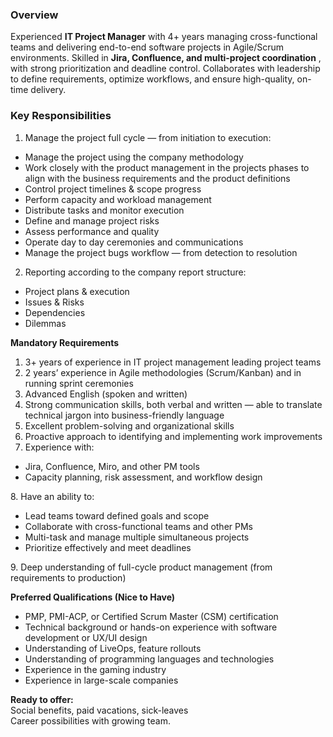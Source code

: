 ### Overview

Experienced **IT Project Manager** with 4+ years managing cross-functional
teams and delivering end-to-end software projects in Agile/Scrum environments.
Skilled in **Jira, Confluence, and multi-project coordination** , with strong
prioritization and deadline control. Collaborates with leadership to define
requirements, optimize workflows, and ensure high-quality, on-time delivery.

###  Key Responsibilities

1) Manage the project full cycle — from initiation to execution:

  * Manage the project using the company methodology
  * Work closely with the product management in the projects phases to align with the business requirements and the product definitions
  * Control project timelines & scope progress
  * Perform capacity and workload management
  * Distribute tasks and monitor execution
  * Define and manage project risks
  * Assess performance and quality
  * Operate day to day ceremonies and communications
  * Manage the project bugs workflow — from detection to resolution

2) Reporting according to the company report structure:

  * Project plans & execution
  * Issues & Risks
  * Dependencies
  * Dilemmas

**Mandatory Requirements**

  1. 3+ years of experience in IT project management leading project teams
  2. 2 years’ experience in Agile methodologies (Scrum/Kanban) and in running sprint ceremonies
  3. Advanced English (spoken and written)
  4. Strong communication skills, both verbal and written — able to translate technical jargon into business-friendly language
  5. Excellent problem-solving and organizational skills
  6. Proactive approach to identifying and implementing work improvements
  7. Experience with:

  * Jira, Confluence, Miro, and other PM tools
  * Capacity planning, risk assessment, and workflow design

8\. Have an ability to:

  * Lead teams toward defined goals and scope
  * Collaborate with cross-functional teams and other PMs
  * Multi-task and manage multiple simultaneous projects
  * Prioritize effectively and meet deadlines

9\. Deep understanding of full-cycle product management (from requirements to
production)

**Preferred Qualifications (Nice to Have)**

  * PMP, PMI-ACP, or Certified Scrum Master (CSM) certification
  * Technical background or hands-on experience with software development or UX/UI design
  * Understanding of LiveOps, feature rollouts
  * Understanding of programming languages and technologies
  * Experience in the gaming industry
  * Experience in large-scale companies  
  
**Ready to offer:**  
Social benefits, paid vacations, sick-leaves  
Career possibilities with growing team.